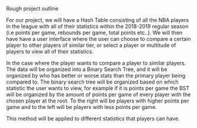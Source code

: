 Rough project outline

For our project, we will have a Hash Table consisting of all the NBA players in the league with all of their statistics within the 2018-2019 regular season (i.e points per game, rebounds per game, total points etc..). 
We will then have have a user interface where the user can choose to compare a certain player to other players of similar tier, or select a player or multitude of players  to view all of their statistics.

In the case where the player wants to compare a player to similar players. 
The data will be organized into a Binary Search Tree, and it will be organized by who has better or worse stats than the primary player being compared to.
The binary search tree will be organized based on which statistic the user wants to view, for example if it is points per game the BST will be organized by the amount of points per game of every player with the chosen player at the root.
To the right will be players with higher points per game and to the left will be players with less points per game. 

This method will be applied to different statistics that players can have. 

